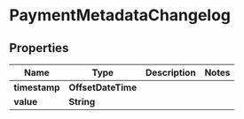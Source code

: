 

# PaymentMetadataChangelog


## Properties

| Name | Type | Description | Notes |
|------------ | ------------- | ------------- | -------------|
|**timestamp** | **OffsetDateTime** |  |  |
|**value** | **String** |  |  |




